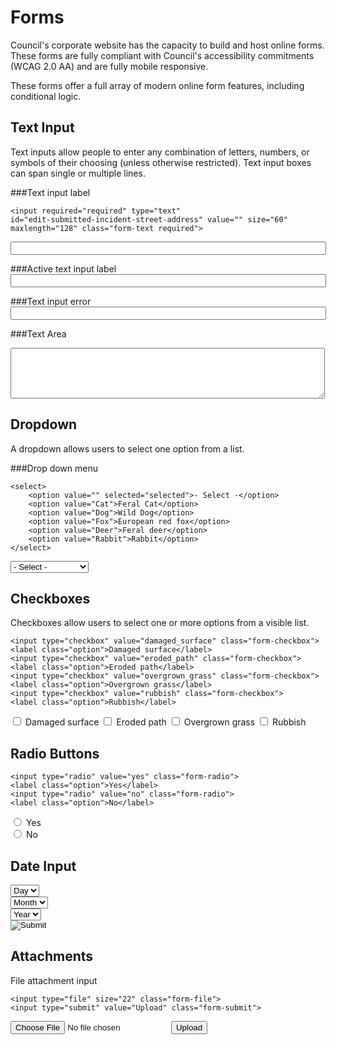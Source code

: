 # Forms
Council's corporate website has the capacity to build and host online forms. These forms are fully compliant with Council's accessibility commitments (WCAG 2.0 AA) and are fully mobile responsive. 

These forms offer a full array of modern online form features, including conditional logic. 

## Text Input
Text inputs allow people to enter any combination of letters, numbers, or symbols of their choosing (unless otherwise restricted). Text input boxes can span single or multiple lines.

###Text input label
```
<input required="required" type="text" 
id="edit-submitted-incident-street-address" value="" size="60" 
maxlength="128" class="form-text required">
```

<input type="text" value="" size="60" maxlength="128" class="form-text">

###Active text input label
<input type="text" value="" size="60" maxlength="128" class="form-text focus">

###Text input error
<input type="text" value="" size="60" maxlength="128" class="form-text error">

###Text Area
<textarea cols="60" rows="5" class="form-textarea"></textarea><div class="grippie"></div>


## Dropdown
A dropdown allows users to select one option from a list.

###Drop down menu

```
<select>
    <option value="" selected="selected">- Select -</option>
    <option value="Cat">Feral Cat</option>
    <option value="Dog">Wild Dog</option>
    <option value="Fox">European red fox</option>
    <option value="Deer">Feral deer</option>
    <option value="Rabbit">Rabbit</option>    
</select>
```
<select class="form-select">
    <option value="" selected="selected">- Select -</option>
    <option value="Cat">Feral Cat</option>
    <option value="Dog">Wild Dog</option>
    <option value="Fox">European red fox</option>
    <option value="Deer">Feral deer</option>
    <option value="Rabbit">Rabbit</option>    
</select>


## Checkboxes
Checkboxes allow users to select one or more options from a visible list.

```
<input type="checkbox" value="damaged_surface" class="form-checkbox">
<label class="option">Damaged surface</label>
<input type="checkbox" value="eroded_path" class="form-checkbox">
<label class="option">Eroded path</label>
<input type="checkbox" value="overgrown_grass" class="form-checkbox">
<label class="option">Overgrown grass</label>
<input type="checkbox" value="rubbish" class="form-checkbox">
<label class="option">Rubbish</label>

```
<input type="checkbox" value="damaged_surface" class="form-checkbox">
   <label class="option">Damaged surface</label>
<input type="checkbox" value="eroded_path" class="form-checkbox">
   <label class="option">Eroded path</label>
<input type="checkbox" value="overgrown_grass" class="form-checkbox">
   <label class="option">Overgrown grass</label>
<input type="checkbox" value="rubbish" class="form-checkbox">
   <label class="option">Rubbish</label>

## Radio Buttons
```
<input type="radio" value="yes" class="form-radio">
<label class="option">Yes</label>
<input type="radio" value="no" class="form-radio">
<label class="option">No</label>

```
<div class="form-item">
<input type="radio" value="yes" name="submitted" class="form-radio">
<label class="option">Yes</label>
</div>
<div class="form-item">
<input type="radio" value="no" name="submitted" class="form-radio">
<label class="option">No</label>
</div>

## Date Input
<div class="form-item form-type-select">
   <select class="day form-select">
   <option selected="Day">Day</option>
   /select>
</div>

<div class="form-item form-type-select">
   <select class="month form-select">
   <option selected="Month">Month</option>
   /select>
</div>

<div class="form-item form-type-select">
   <select class="year form-select">
   <option selected="Year">Year</option>
   /select>
</div>

<input type="image" aria-hidden="true" src="misc/calendar.png">

## Attachments
File attachment input
```
<input type="file" size="22" class="form-file">
<input type="submit" value="Upload" class="form-submit">
```
<input type="file" size="22" class="form-file">
<input type="submit" value="Upload" class="form-submit">

